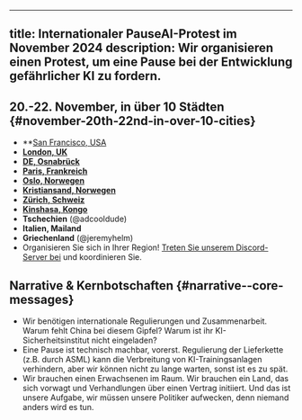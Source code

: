 

---
title: Internationaler PauseAI-Protest im November 2024
description: Wir organisieren einen Protest, um eine Pause bei der Entwicklung gefährlicher KI zu fordern.
---
## 20.-22. November, in über 10 Städten {#november-20th-22nd-in-over-10-cities}

- \*\*[San Francisco, USA](https://facebook.com/events/s/tell-anthropic-to-pause-ai/917486370313748/)
- **[London, UK](https://lu.ma/qtlk8l6y)**
- **[DE, Osnabrück](https://lu.ma/glguga9k)**
- **[Paris, Frankreich](https://lu.ma/0tjhnnf9)**
- [**Oslo, Norwegen**](https://fb.me/e/5OYXuGCj4)
- [**Kristiansand, Norwegen**](https://facebook.com/events/s/internasjonal-protest-kristian/920543192766699/)
- **[Zürich, Schweiz](https://lu.ma/t031iy9r)**
- [**Kinshasa, Kongo**](https://lu.ma/klejgi5p)
- **Tschechien** (@adcooldude)
- **Italien, Mailand**
- **Griechenland** (@jeremyhelm)
- Organisieren Sie sich in Ihrer Region! [Treten Sie unserem Discord-Server bei](https://discord.gg/2XXWXvErfA) und koordinieren Sie.

## Narrative & Kernbotschaften {#narrative--core-messages}

- Wir benötigen internationale Regulierungen und Zusammenarbeit. Warum fehlt China bei diesem Gipfel? Warum ist ihr KI-Sicherheitsinstitut nicht eingeladen?
- Eine Pause ist technisch machbar, vorerst. Regulierung der Lieferkette (z.B. durch ASML) kann die Verbreitung von KI-Trainingsanlagen verhindern, aber wir können nicht zu lange warten, sonst ist es zu spät.
- Wir brauchen einen Erwachsenen im Raum. Wir brauchen ein Land, das sich vorwagt und Verhandlungen über einen Vertrag initiiert. Und das ist unsere Aufgabe, wir müssen unsere Politiker aufwecken, denn niemand anders wird es tun.